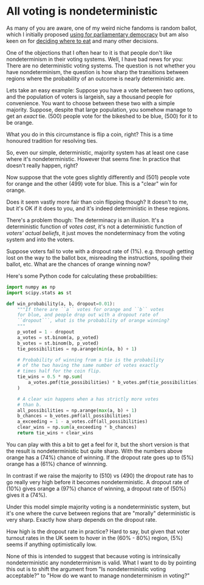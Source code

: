 # All voting is nondeterministic

As many of you are aware, one of my weird niche fandoms is random ballot, which I initially proposed [using for parliamentary democracy](https://www.drmaciver.com/2013/09/towards-a-more-perfect-democracy/) but am also keen on for [deciding where to eat](https://www.drmaciver.com/2016/11/democracy-for-lunch/) and many other decisions.

One of the objections that I often hear to it is that people don't like nondeterminism in their voting systems.
Well, I have bad news for you: There are no deterministic voting systems.
The question is not whether you have nondeterminism, the question is how sharp the transitions between regions where the probability of an outcome is nearly deterministic are.

Lets take an easy example: Suppose you have a vote between two options, and the population of voters is largeish, say a thousand people for convenience. You want to choose between these two with a simple majority.
Suppose, despite that large population, you somehow manage to get an *exact* tie.
\(500\) people vote for the bikeshed to be blue, \(500\) for it to be orange.

What you do in this circumstance is flip a coin, right? This is a time honoured tradition for resolving ties.

So, even our simple, deterministic, majority system has at least one case where it's nondeterministic. However that seems fine: In practice that doesn't really happen, right?

Now suppose that the vote goes slightly differently and \(501\) people vote for orange and the other \(499\) vote for blue. This is a "clear" win for orange.

Does it seem vastly more fair than coin flipping though? It doesn't to me, but it's OK if it does to you, and it's indeed deterministic in these regions.

There's a problem though: The determinacy is an illusion. It's a deterministic function of *votes cast*, it's not a deterministic function of *voters' actual beliefs*,
it just moves the nondeterminacy from the voting system and into the voters.

Suppose voters fail to vote with a dropout rate of \(1\%\). e.g. through getting lost on the way to the ballot box, misreading the instructions, spoiling their ballot, etc.
What are the chances of orange winning now?

Here's some Python code for calculating these probabilities:

```python
import numpy as np
import scipy.stats as st

def win_probability(a, b, dropout=0.01):
    """If there are ``a`` votes for orange and ``b`` votes
    for blue, and people drop out with a dropout rate of
    ``dropout```, what is the probability of orange winning?
    """
    p_voted = 1 - dropout
    a_votes = st.binom(a, p_voted)
    b_votes = st.binom(b, p_voted)
    tie_possibilities = np.arange(min(a, b) + 1)

    # Probability of winning from a tie is the probability
    # of the two having the same number of votes exactly
    # times half for the coin flip.
    tie_wins = 0.5 * np.sum(
        a_votes.pmf(tie_possibilities) * b_votes.pmf(tie_possibilities)
    )

    # A clear win happens when a has strictly more votes
    # than b.
    all_possibilities = np.arange(max(a, b) + 1)
    b_chances = b_votes.pmf(all_possibilities)
    a_exceeding = 1 - a_votes.cdf(all_possibilities)
    clear_wins = np.sum(a_exceeding * b_chances)
    return tie_wins + clear_wins
```

You can play with this a bit to get a feel for it, but the short version is that the result is nondeterministic but quite sharp. With the numbers above orange has a \(74\%\) chance of winning. If the dropout rate goes up to \(5\%\) orange has a \(61%\) chance of winnning.

In contrast if we raise the majority to \(510\) vs \(490\) the dropout rate has to go really very high before it becomes nondeterministic. A dropout rate of \(10\%\) gives orange a \(97\%\) chance of winning, a dropout rate of \(50\%\) gives it a \(74\%\).

Under this model simple majority voting is a nondeterministic system, but it's one where the curve between regions that are "morally" deterministic is very sharp. Exactly how sharp depends on the dropout rate.

How high is the dropout rate in practice? Hard to say, but given that voter turnout rates in the UK seem to hover in the \(60\% - 80\%\) region, \(5\%\) seems if anything optimistically low.

None of this is intended to suggest that because voting is intrinsically nondeterministic any nondeterminism is valid.
What I want to do by pointing this out is to shift the argument from "Is nondeterministic voting acceptable?" to "How do we want to manage nondeterminism in voting?"
